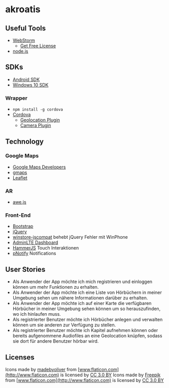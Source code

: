 # akroatis
## Useful Tools
- [WebStorm](https://www.jetbrains.com/webstorm/)
  - [Get Free License](https://www.jetbrains.com/student/)
- [node.js](https://nodejs.org/)

## SDKs
- [Android SDK](https://developer.android.com/sdk/index.html)
- [Windows 10 SDK](https://dev.windows.com/en-us/downloads/windows-10-sdk)

### Wrapper
- `npm install -g cordova`
- [Cordova](https://cordova.apache.org/)
  - [Geolocation Plugin](https://github.com/apache/cordova-plugin-geolocation)
  - [Camera Plugin](https://github.com/apache/cordova-plugin-camera)

## Technology

### Google Maps
- [Google Maps Developers](https://developers.google.com/maps/)
- [gmaps](https://hpneo.github.io/gmaps/)
- [Leaflet](http://leafletjs.com/)

### AR
- [awe.js](https://github.com/buildar/awe.js)

### Front-End
- [Bootstrap](http://getbootstrap.com/)
- [jQuery](https://jquery.com/)
- [winstore-jscompat](https://github.com/MSOpenTech/winstore-jscompat) behebt jQuery Fehler mit WinPhone
- [AdminLTE Dashboard](https://almsaeedstudio.com/preview)
- [HammerJS](http://hammerjs.github.io/) Touch Interaktionen
- [pNotify](http://sciactive.com/pnotify/) Notifications


## User Stories
- Als Anwender der App möchte ich mich registrieren und einloggen können um mehr Funktionen zu erhalten.
- Als Anwender der App möchte ich eine Liste von Hörbüchern in meiner Umgebung sehen um nähere Informationen darüber zu erhalten.
- Als Anwender der App möchte ich auf einer Karte die verfügbaren Hörbücher in meiner Umgebung sehen können um so herauszufinden, wo ich hinlaufen muss.
- Als registrierter Benutzer möchte ich Hörbücher anlegen und verwalten können um sie anderen zur Verfügung zu stellen.
- Als registrierter Benutzer möchte ich Kapitel aufnehmen können oder bereits aufgenommene Audiofiles an eine Geolocation knüpfen, sodass sie dort für andere Benutzer hörbar wird.

## Licenses
Icons made by [madebyoliver](http://www.flaticon.com/authors/madebyoliver) from [www.flaticon.com](http://www.flaticon.com) is licensed by [CC 3.0 BY](http://creativecommons.org/licenses/by/3.0/)
Icons made by [Freepik](http://www.flaticon.com/authors/freepik) from [www.flaticon.com](http://www.flaticon.com) is licensed by [CC 3.0 BY](http://creativecommons.org/licenses/by/3.0/)
